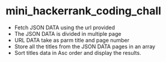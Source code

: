 # mini_hackerrank_coding_chall

 * Fetch JSON DATA using the url provided                       
 * The JSON DATA is divided in multiple page                    
 * URL DATA take as parm title and page number                  
 * Store all the titles from the JSON DATA pages in an array    
 * Sort titles data in Asc order and display the results.       
